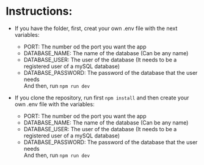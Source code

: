 # Instructions:

* If you have the folder, first, creat your own .env file with the next variables:
  * PORT: The number od the port you want the app
  * DATABASE_NAME: The name of the database (Can be any name)
  * DATABASE_USER: The user of the database (It needs to be a registered user of a mySQL database)
  * DATABASE_PASSWORD: The password of the database that the user needs
<br /> And then, run `npm run dev`

* If you clone the repository, run first `npm install` and then create your own .env file with the variables:
  * PORT: The number od the port you want the app
  * DATABASE_NAME: The name of the database (Can be any name)
  * DATABASE_USER: The user of the database (It needs to be a registered user of a mySQL database)
  * DATABASE_PASSWORD: The password of the database that the user needs
<br /> And then, run `npm run dev`